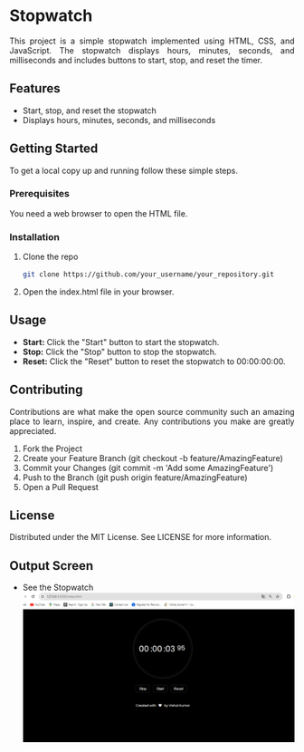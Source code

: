 # Stopwatch

<p align="justify">This project is a simple stopwatch implemented using HTML, CSS, and JavaScript. The stopwatch displays hours, minutes, seconds, and milliseconds and includes buttons to start, stop, and reset the timer.</p>

## Features

- Start, stop, and reset the stopwatch
- Displays hours, minutes, seconds, and milliseconds

## Getting Started

To get a local copy up and running follow these simple steps.

### Prerequisites

You need a web browser to open the HTML file.

### Installation

1. Clone the repo

   ```sh
   git clone https://github.com/your_username/your_repository.git
   ```

2. Open the index.html file in your browser.

## Usage
- **Start:** Click the "Start" button to start the stopwatch.
- **Stop:** Click the "Stop" button to stop the stopwatch.
- **Reset:** Click the "Reset" button to reset the stopwatch to 00:00:00:00.

## Contributing
<p align="justify">Contributions are what make the open source community such an amazing place to learn, inspire, and create. Any contributions you make are greatly appreciated.</p>

1. Fork the Project
2.  Create your Feature Branch (git checkout -b feature/AmazingFeature)
3. Commit your Changes (git commit -m 'Add some AmazingFeature')
4. Push to the Branch (git push origin feature/AmazingFeature)
5. Open a Pull Request

## License
Distributed under the MIT License. See LICENSE for more information.

## Output Screen
- See the Stopwatch
![watch](./Picture/watch.png)